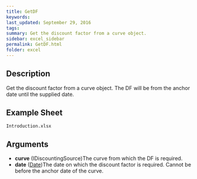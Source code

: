 ```yaml
---
title: GetDF
keywords:
last_updated: September 29, 2016
tags:
summary: Get the discount factor from a curve object.
sidebar: excel_sidebar
permalink: GetDF.html
folder: excel
---
```


## Description
Get the discount factor from a curve object.  The DF will be from the anchor date until the supplied date.

<!--HUMAN EDIT START-->

<!--## Details-->

<!--HUMAN EDIT END-->

## Example Sheet

    Introduction.xlsx

## Arguments

* **curve** (IDiscountingSource)The curve from which the DF is required.
* **date** ([Date](Date.html))The date on which the discount factor is required.  Cannot be before the anchor date of the curve.

<!--HUMAN EDIT START-->

<!--## Validation-->

<!--HUMAN EDIT END-->

